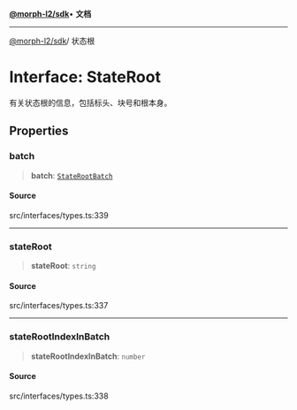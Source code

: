 [**@morph-l2/sdk**](../globals.md)• **文档**

***

[@morph-l2/sdk](../globals.md)/ 状态根

# Interface: StateRoot

有关状态根的信息，包括标头、块号和根本身。

## Properties

### batch

> **batch**: [`StateRootBatch`](StateRootBatch.md)

#### Source

src/interfaces/types.ts:339

***

### stateRoot

> **stateRoot**: `string`

#### Source

src/interfaces/types.ts:337

***

### stateRootIndexInBatch

> **stateRootIndexInBatch**: `number`

#### Source

src/interfaces/types.ts:338
